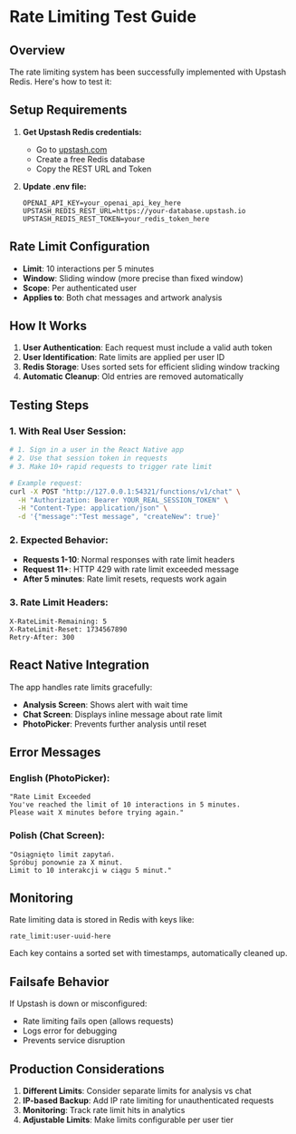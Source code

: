 # Rate Limiting Test Guide

## Overview
The rate limiting system has been successfully implemented with Upstash Redis. Here's how to test it:

## Setup Requirements

1. **Get Upstash Redis credentials:**
   - Go to [upstash.com](https://upstash.com)
   - Create a free Redis database
   - Copy the REST URL and Token

2. **Update .env file:**
   ```
   OPENAI_API_KEY=your_openai_api_key_here
   UPSTASH_REDIS_REST_URL=https://your-database.upstash.io
   UPSTASH_REDIS_REST_TOKEN=your_redis_token_here
   ```

## Rate Limit Configuration

- **Limit**: 10 interactions per 5 minutes
- **Window**: Sliding window (more precise than fixed window)
- **Scope**: Per authenticated user
- **Applies to**: Both chat messages and artwork analysis

## How It Works

1. **User Authentication**: Each request must include a valid auth token
2. **User Identification**: Rate limits are applied per user ID
3. **Redis Storage**: Uses sorted sets for efficient sliding window tracking
4. **Automatic Cleanup**: Old entries are removed automatically

## Testing Steps

### 1. With Real User Session:
```bash
# 1. Sign in a user in the React Native app
# 2. Use that session token in requests
# 3. Make 10+ rapid requests to trigger rate limit

# Example request:
curl -X POST "http://127.0.0.1:54321/functions/v1/chat" \
  -H "Authorization: Bearer YOUR_REAL_SESSION_TOKEN" \
  -H "Content-Type: application/json" \
  -d '{"message":"Test message", "createNew": true}'
```

### 2. Expected Behavior:
- **Requests 1-10**: Normal responses with rate limit headers
- **Request 11+**: HTTP 429 with rate limit exceeded message
- **After 5 minutes**: Rate limit resets, requests work again

### 3. Rate Limit Headers:
```
X-RateLimit-Remaining: 5
X-RateLimit-Reset: 1734567890
Retry-After: 300
```

## React Native Integration

The app handles rate limits gracefully:

- **Analysis Screen**: Shows alert with wait time
- **Chat Screen**: Displays inline message about rate limit
- **PhotoPicker**: Prevents further analysis until reset

## Error Messages

### English (PhotoPicker):
```
"Rate Limit Exceeded
You've reached the limit of 10 interactions in 5 minutes. 
Please wait X minutes before trying again."
```

### Polish (Chat Screen):
```
"Osiągnięto limit zapytań. 
Spróbuj ponownie za X minut. 
Limit to 10 interakcji w ciągu 5 minut."
```

## Monitoring

Rate limiting data is stored in Redis with keys like:
```
rate_limit:user-uuid-here
```

Each key contains a sorted set with timestamps, automatically cleaned up.

## Failsafe Behavior

If Upstash is down or misconfigured:
- Rate limiting fails open (allows requests)
- Logs error for debugging
- Prevents service disruption

## Production Considerations

1. **Different Limits**: Consider separate limits for analysis vs chat
2. **IP-based Backup**: Add IP rate limiting for unauthenticated requests  
3. **Monitoring**: Track rate limit hits in analytics
4. **Adjustable Limits**: Make limits configurable per user tier